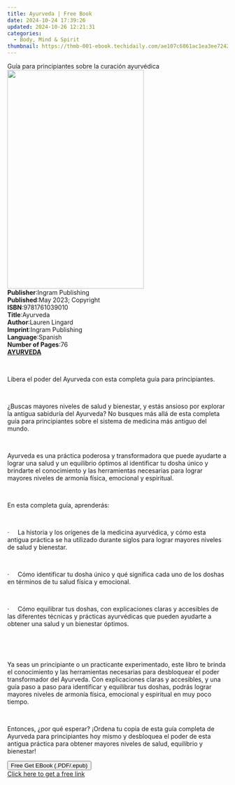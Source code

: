 ```yaml
---
title: Ayurveda | Free Book
date: 2024-10-24 17:39:26
updated: 2024-10-26 12:21:31
categories:
  - Body, Mind & Spirit
thumbnail: https://thmb-001-ebook.techidaily.com/ae107c6861ac1ea3ee72424c5b15abff7040e5fee350233346fa95eb6177c12f.jpg
---
```

<main id="book-container">
  <div class="flex flex-col">
    <div class="book-brief flex-1 py-6 px-4 sm:p-6 md:py-10 md:px-8">
      <!-- brief-->
      <div class="book-brief-main">
        Guía para principiantes sobre la curación ayurvédica
      </div>
    </div>
    <div
      class="book-meta-info flex-1 grid gap-4 col-start-1 col-end-3 row-start-1 sm:mb-6 sm:grid-cols-4 lg:gap-6 lg:col-start-2 lg:row-end-6 lg:row-span-6 lg:mb-0"
    >
      <div
        class="book-meta-info-left place-content-center mt-4 p-4 text-sm leading-6 col-start-2 col-span-2 dark:text-slate-400"
      >
        <img
          class="w-full h-500 object-cover rounded-lg sm:h-255 sm:col-span-2 lg:col-span-full"
          src="https://img-001-ebook.techidaily.com/0b39a36b8091b53b759453a325691ea4818e87131a75edcfa76b408fafa8774b.jpg"
          alt=""
          width="312"
          height="500"
        />
      </div>
      <div
        class="book-meta-info-right mt-2 col-start-1 row-start-2 col-span-3 self-center"
      >
        <!-- meta data  -->
        <div class="flex flex-col px-4 md:px-8">
          <div class="flex-1">
            <strong>Publisher</strong>:<span class="px-2"
              >Ingram Publishing</span
            >
          </div>
          <div class="flex-1">
            <strong>Published</strong>:<span class="px-2"
              >May 2023; Copyright</span
            >
          </div>
          <div class="flex-1">
            <strong>ISBN</strong>:<span class="px-2">9781761039010</span>
          </div>
          <div class="flex-1">
            <strong>Title</strong>:<span class="px-2">Ayurveda</span>
          </div>
          <div class="flex-1">
            <strong>Author</strong>:<span class="px-2">Lauren Lingard</span>
          </div>
          <div class="flex-1">
            <strong>Imprint</strong>:<span class="px-2">Ingram Publishing</span>
          </div>
          <div class="flex-1">
            <strong>Language</strong>:<span class="px-2">Spanish</span>
          </div>
          <div class="flex-1">
            <strong>Number of Pages</strong>:<span class="px-2">76</span>
          </div>
        </div>
      </div>
    </div>
    <div class="book-description flex-1 py-6 px-4 sm:p-6 md:py-10 md:px-8">
      <div class="book-description-main">
        <div accordion-content="" id="description">
          <strong
            ><strong><u>AYURVEDA</u></strong></strong
          >
          <p class="ql-align-justify"><br /></p>
          <p class="ql-align-justify">
            Libera el poder del Ayurveda con esta completa guía para
            principiantes.
          </p>
          <p class="ql-align-justify">&nbsp;</p>
          <p class="ql-align-justify">
            ¿Buscas mayores niveles de salud y bienestar, y estás ansioso por
            explorar la antigua sabiduría del Ayurveda? No busques más allá de
            esta completa guía para principiantes sobre el sistema de medicina
            más antiguo del mundo.
          </p>
          <p class="ql-align-justify">&nbsp;</p>
          <p class="ql-align-justify">
            Ayurveda es una práctica poderosa y transformadora que puede
            ayudarte a lograr una salud y un equilibrio óptimos al identificar
            tu dosha único y brindarte el conocimiento y las herramientas
            necesarias para lograr mayores niveles de armonía física, emocional
            y espiritual.
          </p>
          <p class="ql-align-justify">&nbsp;</p>
          <p class="ql-align-justify">En esta completa guía, aprenderás:</p>
          <p class="ql-align-justify">&nbsp;</p>
          <p class="ql-align-justify">
            ·&nbsp;&nbsp;&nbsp;&nbsp;&nbsp;La historia y los orígenes de la
            medicina ayurvédica, y cómo esta antigua práctica se ha utilizado
            durante siglos para lograr mayores niveles de salud y bienestar.
          </p>
          <p class="ql-align-justify">&nbsp;</p>
          <p class="ql-align-justify">
            ·&nbsp;&nbsp;&nbsp;&nbsp;&nbsp;Cómo identificar tu dosha único y qué
            significa cada uno de los doshas en términos de tu salud física y
            emocional.
          </p>
          <p class="ql-align-justify">&nbsp;</p>
          <p class="ql-align-justify">
            ·&nbsp;&nbsp;&nbsp;&nbsp;&nbsp;Cómo equilibrar tus doshas, con
            explicaciones claras y accesibles de las diferentes técnicas y
            prácticas ayurvédicas que pueden ayudarte a obtener una salud y un
            bienestar óptimos.
          </p>
          <p class="ql-align-justify">&nbsp;</p>
          <p class="ql-align-justify">&nbsp;</p>
          <p class="ql-align-justify">
            Ya seas un principiante o un practicante experimentado, este libro
            te brinda el conocimiento y las herramientas necesarias para
            desbloquear el poder transformador del Ayurveda. Con explicaciones
            claras y accesibles, y una guía paso a paso para identificar y
            equilibrar tus doshas, podrás lograr mayores niveles de armonía
            física, emocional y espiritual en muy poco tiempo.
          </p>
          <p class="ql-align-justify">&nbsp;</p>
          <p>
            Entonces, ¿por qué esperar? ¡Ordena tu copia de esta guía completa
            de Ayurveda para principiantes hoy mismo y desbloquea el poder de
            esta antigua práctica para obtener mayores niveles de salud,
            equilibrio y bienestar!
          </p>
        </div>
        <div class="accordion-fader"></div>
      </div>
    </div>
    <div class="book-excerpts flex-1 py-6 px-4 sm:p-6 md:py-10 md:px-8"></div>
    <div
      class="book-about-author flex-1 py-6 px-4 sm:p-6 md:py-10 md:px-8"
    ></div>
    <div class="book-free-get flex-1 py-6 px-4 sm:p-6 md:py-10 md:px-8">
      <button
        id="btn-free-get"
        class="bg-blue-500 hover:bg-blue-700 text-white font-bold py-2 px-4 rounded"
      >
        Free Get EBook (.PDF/.epub)
      </button>
      <div id="countdown-display" class="px-2 text-lg mt-2"></div>
      <a
        id="free-link"
        class="hidden bg-blue-500 hover:bg-blue-700 text-white font-bold py-2 px-4 rounded"
        href="https://www.ebooks.com/en-us/book/210845903/ayurveda/lauren-lingard/"
        target="_blank"
        >Click here to get a free link</a
      >
    </div>
    <script>
      let countdownTime = 0;
      let countdownInterval = null;
      document
        .getElementById('btn-free-get')
        .addEventListener('click', startCountdown);
      function startCountdown() {
        countdownTime = new Date().getTime() + 60000 * 3;
        countdownInterval = setInterval(updateCountdown, 1000);
        document.getElementById('btn-free-get').disabled = true;
        document
          .getElementById('btn-free-get')
          .classList.add('bg-gray-500', 'cursor-not-allowed');
      }
      function updateCountdown() {
        let currentTime = new Date().getTime();
        let timeLeft = countdownTime - currentTime;
        let secondsLeft = Math.floor(timeLeft / 1000);
        document.getElementById('countdown-display').innerHTML =
          `Remaining time: ${secondsLeft} seconds.`;
        if (secondsLeft <= 0) {
          clearInterval(countdownInterval);
          document.getElementById('btn-free-get').classList.add('hidden');
          document.getElementById('free-link').classList.remove('hidden');
          document.getElementById('countdown-display').innerHTML = '';
        }
      }
    </script>
  </div>
</main>
